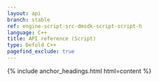```yaml
---
layout: api
branch: stable
ref: engine-script-src-dmsdk-script-script-h
language: C++
title: API reference (Script)
type: Defold C++
pagefind_exclude: true
---
```

{% include anchor_headings.html html=content %}